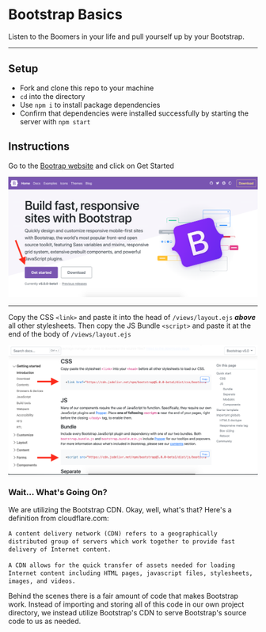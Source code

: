 # Bootstrap Basics
Listen to the Boomers in your life and pull yourself up by your Bootstrap.

---

## Setup
- Fork and clone this repo to your machine
- `cd` into the directory 
- Use `npm i` to install package dependencies
- Confirm that dependencies were installed successfully by starting the server with `npm start`

## Instructions
Go to the [Bootrap website](https://getbootstrap.com/) and click on Get Started

![Bootstrap Landing](./public/assets/bootstrapLanding.png)

---

Copy the CSS `<link>` and paste it into the head of `/views/layout.ejs` **_above_** all other stylesheets. Then copy the JS Bundle `<script>` and paste it at the end of the body of `/views/layout.ejs`

![Bootstrap CDN](./public/assets/bootstrapCDN.png)

### Wait... What's Going On? 

We are utilizing the Bootstrap CDN. Okay, well, what's that? Here's a definition from cloudflare.com: 
```
A content delivery network (CDN) refers to a geographically distributed group of servers which work together to provide fast delivery of Internet content.

A CDN allows for the quick transfer of assets needed for loading Internet content including HTML pages, javascript files, stylesheets, images, and videos.
```
Behind the scenes there is a fair amount of code that makes Bootstrap work. Instead of importing and storing all of this code in our own project directory, we instead utilize Bootstrap's CDN to serve Bootstrap's source code to us as needed.

